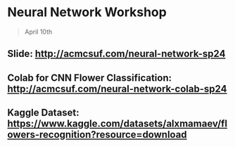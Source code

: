 # Neural Network Workshop
> April 10th

## Slide: http://acmcsuf.com/neural-network-sp24

## Colab for CNN Flower Classification: http://acmcsuf.com/neural-network-colab-sp24

## Kaggle Dataset: https://www.kaggle.com/datasets/alxmamaev/flowers-recognition?resource=download
